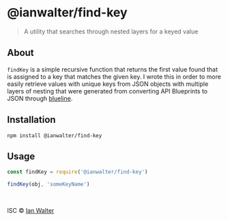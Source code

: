 # @ianwalter/find-key
> A utility that searches through nested layers for a keyed value

## About

`findKey` is a simple recursive function that returns the first value found that
is assigned to a key that matches the given key. I wrote this in order to
more easily retrieve values with unique keys from JSON objects with multiple
layers of nesting that were generated from converting API Blueprints to JSON
through [blueline](https://github.com/ianwalter/blueline).

## Installation

```console
npm install @ianwalter/find-key
```

## Usage

```js
const findKey = require('@ianwalter/find-key')

findKey(obj, 'someKeyName')
```

&nbsp;

ISC &copy; [Ian Walter](http://iankwalter.com)
